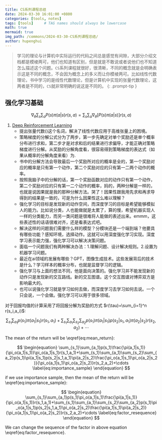 ```yaml
---
title: CS系列课程总结
date: 2024-03-30 16:01:00 +0800
categories: [tools, notes]
tags: [tools]     # TAG names should always be lowercase
math: true
mermaid: true
img_path: /commons/2024-03-30-CS系列课程总结/
author: hupenghui
---
```


<!-- markdownlint-capture -->
<!-- markdownlint-disable -->
> 学习的理论与计算机中实际运行的代码之间总是感觉有间隙，大部分介绍文档都是模棱两可，他们也知道有区别，但是就是不敢说或者说他们也不知道怎么描述这个问题。`CS`系列课程就很好，很清晰，不同的概念就是会明确表示这是不同的概念，不会因为概念上的多义而让你模棱两可。比如线性代数理论，书中学习的是线性代数理论，但是计算机中实现的张量代数理论，这两者是不同的，`CS`就非常明确的说这是不同的。
{: .prompt-tip }
<!-- markdownlint-restore -->

## 强化学习基础

$$
\begin{equation}
\nabla_{\theta}\sum_{s}\sum_{a}P(s)\pi(a|s)r(s,a)=\sum_{s}\sum_{a}\nabla_{\theta}[P(s)\pi(a|s)]r(s,a)
\label{eq:series}
\end{equation}
$$

1. [Deep Reinforcement Learning](https://rail.eecs.berkeley.edu/deeprlcourse/)
    - 提出张量代数()这个名词，解决了线性代数应用于高维张量上的困境。
    - 策略梯度的分解公式分为了两步，第一步先确定对单个奖励还是单个概率分布进行求和，第二步才是对求和后的结果进行求偏导，才能正确对策略梯度进行分解。从奖励的分解角度看，很容易得到策略梯度的表达式（如果从概率的分解角度来看）为.
    - 书中的分解方法会导致最后一个奖励所对应的概率是全的，第一个奖励对应的概率是只有第一个动作，第二个奖励对应的只有第一二两个动作的概率。
    - 按照我脑子中的分解的话，第一个奖励函数对应的动作只有第一个动作，第二个奖励对应的只有第一二个动作的概率，妈的，两种分解是一样的，也就是说因果就是我的那种分解方法。哭了！因果性跟我用先求和再求导得到的结果是一致的，可是为什么因果性这么难以理解？
    - 强化学习的目标是发现新的动作空间，而深度学习的目标是希望能够模拟人的能力。比如说分类，人也能做就是太累了，算的慢，希望机器实现人一样的分类能力，而另一类问题是很难将人能做的表述出来。emmm，这些表述性的话语很难对齐，还是看表达式吧。
    - 解决这样的问题我们需要什么样的模型？分模块还是一个端到端？他要具有哪些功能？感知环境，选择动作。这就可以用深度强化学习实现。深度学习表示能力强，强化学习可以解决决策问题。
    - 面临一个问题我们有两种解决办法：1.理解问题、设计解决规则。2.设置为机器学习问题。
    - 最近在ai领域的发展有哪些？GPT，图像生成技术。这些发展背后的技术是什么？学习样本的概率分布，也就是监督学习的逻辑。
    - 强化学习与上面的想法不同，他是面向决策的。强化学习并不能发现新的动作只是发现新的交互路线。新的交互图谱。这个交互图谱对博弈双方是影响最大的。
    - 也可以说强化学习就是学习如何去做，而深度学习去学习如何去说。一个只会说，一个会做。强化学习可以用于很多领域。

对于回报均值的计算采用了将回报分解为奖励的方式 $r(\tau)=\sum_{i=1}^n r(s_i,a_i)$:

$$
\begin{equation}
\sum_{s_1}\sum_{a_1}p(s_1)\pi(a_1|s_1)r(s_1,a_1)+\sum_{s_1}\sum_{a_1}\sum_{s_2}\sum_{a_2}p(s_1)\pi(a_1|s_1)p(s_2|s_1,a_1)\pi(a_2|s_2)r(s_2,a_2)+\cdots
\label{eq:mean_return}
\end{equation}
$$

The mean of the return will be \eqref{eq:mean_return}:

$$
\begin{equation}
\sum_{s_1}\sum_{a_1}p(s_1)\frac{\pi(a_1|s_1)}{\pi_o(a_1|s_1)}\pi_o(a_1|s_1)r(s_1,a_1)+\sum_{s_1}\sum_{a_1}\sum_{s_2}\sum_{a_2}p(s_1)\pi(a_1|s_1)p(s_2|s_1,a_1)\pi(a_2|s_2)\frac{\pi_o(a_1|s_1)\pi_o(a_2|s_2)}{\pi_o(a_1|s_1)\pi_o(a_2|s_2)}r(s_2,a_2)+\cdots
\label{eq:importance_sample}
\end{equation}
$$

if we use importance sample, then the mean of the return will be \eqref{eq:importance_sample}:

$$
\begin{equation}
\sum_{s_1}\sum_{a_1}p(s_1)\pi_o(a_1|s_1)\frac{\pi(a_1|s_1)}{\pi_o(a_1|s_1)}r(s_1,a_1)+\sum_{s_1}\sum_{a_1}\sum_{s_2}\sum_{a_2}p(s_1)\pi_o(a_1|s_1)p(s_2|s_1,a_1)\pi_o(a_2|s_2)\frac{\pi(a_1|s_1)\pi(a_2|s_2)}{\pi_o(a_1|s_1)\pi_o(a_2|s_2)}r(s_2,a_2)+\cdots
\label{eq:factor_resequence}
\end{equation}
$$

We can change the sequence of the factor in above equation \eqref{eq:factor_resequence}.

